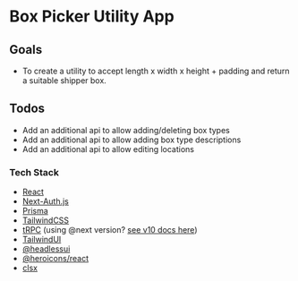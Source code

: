 # Box Picker Utility App

## Goals

- To create a utility to accept length x width x height + padding and return a suitable shipper box.

## Todos

- Add an additional api to allow adding/deleting box types
- Add an additional api to allow adding box type descriptions
- Add an additional api to allow editing locations

### Tech Stack
- [React](https://reactjs.org/)
- [Next-Auth.js](https://next-auth.js.org)
- [Prisma](https://prisma.io)
- [TailwindCSS](https://tailwindcss.com)
- [tRPC](https://trpc.io) (using @next version? [see v10 docs here](https://trpc.io/docs/v10/))
- [TailwindUI](https://tailwindui.com/)
- [@headlessui](https://headlessui.com/)
- [@heroicons/react](https://heroicons.com/)
- [clsx](https://github.com/lukeed/clsx)
